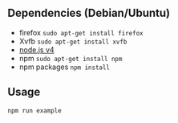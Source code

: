 ## Dependencies (Debian/Ubuntu)

 - firefox `sudo apt-get install firefox`
 - Xvfb `sudo apt-get install xvfb`
 - [node.js v4](https://nodejs.org/en/download/package-manager/#debian-and-ubuntu-based-linux-distributions)
 - npm `sudo apt-get install npm`
 - npm packages `npm install`

## Usage

```bash
npm run example
```

